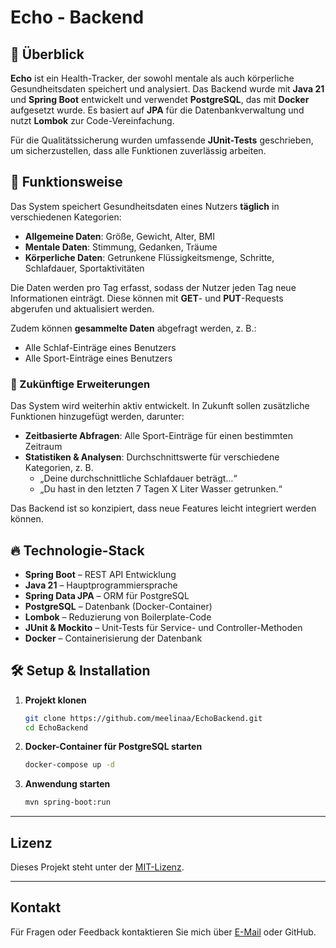 # Echo - Backend

## 📌 Überblick  

**Echo** ist ein Health-Tracker, der sowohl mentale als auch körperliche Gesundheitsdaten speichert und analysiert. Das Backend wurde mit **Java 21** und **Spring Boot** entwickelt und verwendet **PostgreSQL**, das mit **Docker** aufgesetzt wurde. Es basiert auf **JPA** für die Datenbankverwaltung und nutzt **Lombok** zur Code-Vereinfachung.  

Für die Qualitätssicherung wurden umfassende **JUnit-Tests** geschrieben, um sicherzustellen, dass alle Funktionen zuverlässig arbeiten.  

## 🎯 Funktionsweise  

Das System speichert Gesundheitsdaten eines Nutzers **täglich** in verschiedenen Kategorien:  

- **Allgemeine Daten**: Größe, Gewicht, Alter, BMI  
- **Mentale Daten**: Stimmung, Gedanken, Träume  
- **Körperliche Daten**: Getrunkene Flüssigkeitsmenge, Schritte, Schlafdauer, Sportaktivitäten  

Die Daten werden pro Tag erfasst, sodass der Nutzer jeden Tag neue Informationen einträgt. Diese können mit **GET**- und **PUT**-Requests abgerufen und aktualisiert werden.  

Zudem können **gesammelte Daten** abgefragt werden, z. B.:  
- Alle Schlaf-Einträge eines Benutzers  
- Alle Sport-Einträge eines Benutzers  

### 🔮 Zukünftige Erweiterungen  

Das System wird weiterhin aktiv entwickelt. In Zukunft sollen zusätzliche Funktionen hinzugefügt werden, darunter:  
- **Zeitbasierte Abfragen**: Alle Sport-Einträge für einen bestimmten Zeitraum  
- **Statistiken & Analysen**: Durchschnittswerte für verschiedene Kategorien, z. B.  
  - „Deine durchschnittliche Schlafdauer beträgt…“  
  - „Du hast in den letzten 7 Tagen X Liter Wasser getrunken.“  

Das Backend ist so konzipiert, dass neue Features leicht integriert werden können.  

## 🔥 Technologie-Stack  

- **Spring Boot** – REST API Entwicklung  
- **Java 21** – Hauptprogrammiersprache  
- **Spring Data JPA** – ORM für PostgreSQL  
- **PostgreSQL** – Datenbank (Docker-Container)  
- **Lombok** – Reduzierung von Boilerplate-Code  
- **JUnit & Mockito** – Unit-Tests für Service- und Controller-Methoden  
- **Docker** – Containerisierung der Datenbank  

## 🛠️ Setup & Installation  

1. **Projekt klonen**  
   ```sh
   git clone https://github.com/meelinaa/EchoBackend.git
   cd EchoBackend 
    ```
2. **Docker-Container für PostgreSQL starten**  
   ```sh
   docker-compose up -d
    ```
3. **Anwendung starten**  
   ```sh
   mvn spring-boot:run    
    ```



---

## Lizenz
Dieses Projekt steht unter der [MIT-Lizenz](LICENSE).

---

## Kontakt
Für Fragen oder Feedback kontaktieren Sie mich über [E-Mail](mailto:melinakiefer@hotmail.de) oder GitHub.
